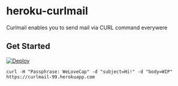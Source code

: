 # heroku-curlmail

Curlmail enables you to send mail via CURL command everywere

## Get Started

[![Deploy](https://www.herokucdn.com/deploy/button.svg)](https://heroku.com/deploy)

```
curl -H "Passphrase: WeLoveCap" -d "subject=Hi!" -d "body=WIP" https://curlmail-99.herokuapp.com 
```
